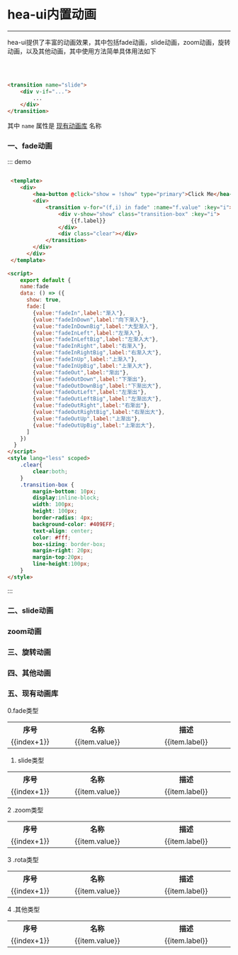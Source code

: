 # hea-ui内置动画
----

hea-ui提供了丰富的动画效果，其中包括fade动画，slide动画，zoom动画，旋转动画，以及其他动画，其中使用方法简单具体用法如下

<br>


``` html
	
<transition name="slide">
	<div v-if="...">
		...
	</div>
</transition>

```

其中 ```name``` 属性是 <a href="#ani">现有动画库</a> 名称


### 一、fade动画


<script>
    export default {
    data: () => ({
      show: true,
      showslide:true,
      showzoom:true,
      showrota:true,
      showother:true,
      fade:[
		  {value:"fadeIn",label:"渐入"},
	      {value:"fadeInDown",label:"向下渐入"},
	      {value:"fadeInDownBig",label:"大型渐入"},
	      {value:"fadeInLeft",label:"左渐入"},
	      {value:"fadeInLeftBig",label:"左渐入大"},
	      {value:"fadeInRight",label:"右渐入"},
	      {value:"fadeInRightBig",label:"右渐入大"},
	      {value:"fadeInUp",label:"上渐入"},
	      {value:"fadeInUpBig",label:"上渐入大"},
	      {value:"fadeOut",label:"渐出"},
	      {value:"fadeOutDown",label:"下渐出"},
	      {value:"fadeOutDownBig",label:"下渐出大"},
	      {value:"fadeOutLeft",label:"左渐出"},
	      {value:"fadeOutLeftBig",label:"左渐出大"},
	      {value:"fadeOutRight",label:"右渐出"},
	      {value:"fadeOutRightBig",label:"右渐出大"},
	      {value:"fadeOutUp",label:"上渐出"},
	      {value:"fadeOutUpBig",label:"上渐出大"},
      ],
      slide:[
	      {value:"slideInUp",label:"上滑入"},
	      {value:"slideInDown",label:"下滑入"},
	      {value:"slideInLeft",label:"左划入"},
	      {value:"slideInRight",label:"右划入"},
	      {value:"slideOutUp",label:"上滑出"},
	      {value:"slideOutDown",label:"下滑出"},
	      {value:"slideOutLeft",label:"左滑出"},
	      {value:"slideOutRight",label:"右滑出"},
      ],
      zoom:[
		{value:"zoomIn",label:"放大进入"},
		{value:"zoomInDown",label:"下放大进入"},
		{value:"zoomInLeft",label:"左放大进入"},
		{value:"zoomInRight",label:"右放大进入"},
		{value:"zoomInUp",label:"上放大进入"},
		{value:"zoomOut",label:"放大离开"},
		{value:"zoomOutDown",label:"下放大离开"},
		{value:"zoomOutLeft",label:"左放大离开"},
		{value:"zoomOutRight",label:"右放大离开"},
		{value:"zoomOutUp",label:"上放大离开"},
      ],
      rota:[
      	{value:"rotateIn",label:"翻转进入"},
		{value:"rotateInDownLeft",label:"下左翻转I"},
		{value:"rotateInDownRight",label:"下右翻转I"},
		{value:"rotateInUpLeft",label:"上左翻转I"},
		{value:"rotateInUpRight",label:"上右翻转I"},
		{value:"rotateOut",label:"翻转离开"},
		{value:"rotateOutDownLeft",label:"下左翻转O"},
		{value:"rotateOutDownRight",label:"下右翻转O"},
		{value:"rotateOutUpLeft",label:"上左翻转O"},
		{value:"rotateOutUpRight",label:"上右翻转O"},
      ],
      othor:[
		{value:"bounce",label:"反弹"},
		{value:"flash",label:"闪光"},
		{value:"pulse",label:"脉冲"},
		{value:"rubberBand",label:"橡皮筋"},
		{value:"shake",label:"抖动"},
		{value:"swing",label:"摆动"},
		{value:"tada",label:"塔达"},
		{value:"wobble",label:"晃动"},
		{value:"jello",label:"果冻"},
		{value:"bounceIn",label:"弹跳进入"},
		{value:"bounceInDown",label:"向下弹跳进入"},
		{value:"bounceInLeft",label:"向左弹跳进入"},
		{value:"bounceInRight",label:"向右弹跳进入"},
		{value:"bounceInUp",label:"向上弹跳进入"},
		{value:"bounceOut",label:"弹跳离开"},
		{value:"bounceOutDown",label:"向下弹跳离开"},
		{value:"bounceOutLeft",label:"向左弹跳离开"},
		{value:"bounceOutRight",label:"向右弹跳离开"},
		{value:"bounceOutUp",label:"向上弹跳离开"},
		{value:"flip",label:"飞入"},
		{value:"flipInX",label:"飞入X"},
		{value:"flipInY",label:"飞入Y"},
		{value:"flipOutX",label:"飞出X"},
		{value:"flipOutY",label:"飞出Y"},
		{value:"lightSpeedIn",label:"光速进入"},
		{value:"lightSpeedOut",label:"光速出"},
		{value:"hinge",label:"转折"},
		{value:"jackInTheBox",label:"反弹"},
		{value:"rollIn",label:"卷入"},
		{value:"rollOut",label:"卷出"},
      ]
    })
  }
</script>
<style lang="less" scoped>
	.clear{
		clear:both;
	}
  .transition-box {
    margin-bottom: 10px;
    display:inline-block;
    width: 100px;
    height: 100px;
    border-radius: 4px;
    background-color: #409EFF;
    text-align: center;
    color: #fff;
    box-sizing: border-box;
    margin-right: 20px;
    margin-top:20px;
    line-height:100px;
  }
</style>

<div class="demo-block">
	<template>
	  <div>
	    <hea-button @click="show = !show" type="primary">Click Me</hea-button>
	    <div>
    		<transition v-for="(f,i) in fade" :name="f.value" :key="i">
				<div v-show="show" class="transition-box" :key="i">
					{{f.label}}
				</div>
				<div class="clear"></div>
			</transition>
	    </div>
	  </div>
	</template>
</div>


::: demo

```html

 <template>
 	<div>
	    <hea-button @click="show = !show" type="primary">Click Me</hea-button>
	    <div>
			<transition v-for="(f,i) in fade" :name="f.value" :key="i">
				<div v-show="show" class="transition-box" :key="i">
					{{f.label}}
				</div>
				<div class="clear"></div>
			</transition>
	    </div>
	  </div>
 </template>
  
<script>
    export default {
    name:fade
    data: () => ({
      show: true,
      fade:[
		{value:"fadeIn",label:"渐入"},
		{value:"fadeInDown",label:"向下渐入"},
		{value:"fadeInDownBig",label:"大型渐入"},
		{value:"fadeInLeft",label:"左渐入"},
		{value:"fadeInLeftBig",label:"左渐入大"},
		{value:"fadeInRight",label:"右渐入"},
		{value:"fadeInRightBig",label:"右渐入大"},
		{value:"fadeInUp",label:"上渐入"},
		{value:"fadeInUpBig",label:"上渐入大"},
		{value:"fadeOut",label:"渐出"},
		{value:"fadeOutDown",label:"下渐出"},
		{value:"fadeOutDownBig",label:"下渐出大"},
		{value:"fadeOutLeft",label:"左渐出"},
		{value:"fadeOutLeftBig",label:"左渐出大"},
		{value:"fadeOutRight",label:"右渐出"},
		{value:"fadeOutRightBig",label:"右渐出大"},
		{value:"fadeOutUp",label:"上渐出"},
		{value:"fadeOutUpBig",label:"上渐出大"},
      ]
    })
  }
</script>
<style lang="less" scoped>
	.clear{
		clear:both;
	}
	.transition-box {
		margin-bottom: 10px;
		display:inline-block;
		width: 100px;
		height: 100px;
		border-radius: 4px;
		background-color: #409EFF;
		text-align: center;
		color: #fff;
		box-sizing: border-box;
		margin-right: 20px;
		margin-top:20px;
		line-height:100px;
	}
</style>

```

:::

### 二、slide动画

<div class="demo-block">
	<template>
	  <div>
	    <hea-button @click="showslide = !showslide" type="primary">Click Me</hea-button>
	    <div>
    		<transition v-for="(f,i) in slide" :name="f.value" :key="i">
				<div v-show="showslide" class="transition-box" :key="i">
					{{f.label}}
				</div>
				<div class="clear"></div>
			</transition>
	    </div>
	  </div>
	</template>
</div>



### zoom动画

<div class="demo-block">
	<template>
	  <div>
	    <hea-button @click="showzoom = !showzoom" type="primary">Click Me</hea-button>
	    <div>
    		<transition v-for="(f,i) in zoom" :name="f.value" :key="i">
				<div v-show="showzoom" class="transition-box" :key="i">
					{{f.label}}
				</div>
				<div class="clear"></div>
			</transition>
	    </div>
	  </div>
	</template>
</div>



### 三、旋转动画

<div class="demo-block">
	<template>
	  <div>
	    <hea-button @click="showrota = !showrota" type="primary">Click Me</hea-button>
	    <div>
    		<transition v-for="(f,i) in rota" :name="f.value" :key="i">
				<div v-show="showrota" class="transition-box" :key="i">
					{{f.label}}
				</div>
				<div class="clear"></div>
			</transition>
	    </div>
	  </div>
	</template>
</div>


### 四、其他动画

<div class="demo-block">
	<template>
	  <div>
	    <hea-button @click="showother = !showother" type="primary">Click Me</hea-button>
	    <div>
    		<transition v-for="(f,i) in othor" :name="f.value" :key="i">
				<div v-show="showother" class="transition-box" :key="i">
					{{f.label}}
				</div>
				<div class="clear"></div>
			</transition>
	    </div>
	  </div>
	</template>
</div>


### 五、现有动画库

0.fade类型
<table class="table" style="width:100%; text-align:center">
	<tr>
		<th>序号</th>
		<th>名称</th>
		<th>描述</th>
	</tr>
	<tr v-for="(item,index) in fade" :key="index">
		<td>{{index+1}}</td>
		<td width="200">{{item.value}}</td>
		<td width="200">{{item.label}}</td>
	</tr>
</table>

1. slide类型
<table class="table" style="width:100%; text-align:center">
	<tr>
		<th>序号</th>
		<th>名称</th>
		<th>描述</th>
	</tr>
	<tr v-for="(item,index) in slide" :key="index">
		<td>{{index+1}}</td>
		<td width="200">{{item.value}}</td>
		<td width="200">{{item.label}}</td>
	</tr>
</table>

2 .zoom类型
<table class="table" style="width:100%; text-align:center">
	<tr>
		<th>序号</th>
		<th>名称</th>
		<th>描述</th>
	</tr>
	<tr v-for="(item,index) in zoom" :key="index">
		<td>{{index+1}}</td>
		<td width="200">{{item.value}}</td>
		<td width="200">{{item.label}}</td>
	</tr>
</table>

3 .rota类型
<table class="table" style="width:100%; text-align:center">
	<tr>
		<th>序号</th>
		<th>名称</th>
		<th>描述</th>
	</tr>
	<tr v-for="(item,index) in rota" :key="index">
		<td>{{index+1}}</td>
		<td width="200">{{item.value}}</td>
		<td width="200">{{item.label}}</td>
	</tr>
</table>

4 .其他类型
<table class="table" style="width:100%; text-align:center">
	<tr>
		<th>序号</th>
		<th>名称</th>
		<th>描述</th>
	</tr>
	<tr v-for="(item,index) in othor" :key="index">
		<td>{{index+1}}</td>
		<td width="200">{{item.value}}</td>
		<td width="200">{{item.label}}</td>
	</tr>
</table>












